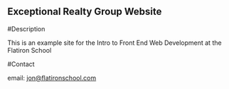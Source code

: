 Exceptional Realty Group Website
---

#Description

This is an example site for the Intro to Front End Web Development at the Flatiron School

#Contact

email: jon@flatironschool.com